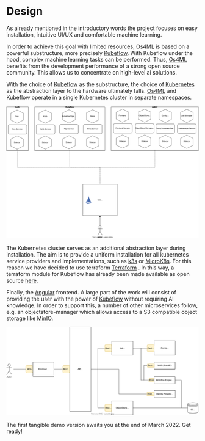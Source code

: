 # Design
As already mentioned in the introductory words the project focuses on easy 
installation, intuitive UI/UX and comfortable machine learning. 

In order to achieve this goal with limited resources, [Os4ML][] is based 
on a powerful substructure, more precisely [Kubeflow][]. With Kubeflow 
under the hood, complex machine learning tasks can be performed. Thus, 
[Os4ML][] benefits from the development performance of a strong open source 
community. This allows us to concentrate on high-level ai solutions.

With the choice of [Kubeflow][] as the substructure, the choice of 
[Kubernetes][] as the abstraction layer to the hardware ultimately falls. 
[Os4ML][] and Kubeflow operate in a single Kubernetes cluster in separate 
namespaces.

![Cluster Architecture](assets/Os4ML-Kube-Architecture.svg)

The Kubernetes cluster serves as an additional abstraction layer during 
installation. The aim is to provide a uniform installation for all 
kubernetes service providers and implementations, such as [k3s][] or 
[MicroK8s][]. For this reason we have decided to use terraform [Terraform][]
. In this way, a terraform module for Kubeflow has already been made 
available as open source [here](https://registry.terraform.io/modules/WOGRA-AG/kubeflow/kustomization/latest). 

Finally, the [Angular][] frontend. A large part of the work will consist of 
providing the user with the power of [Kubeflow][] without requiring AI 
knowledge. In order to support this, a number of other microservices follow,
e.g. an objectstore-manager which allows access to a S3 compatible object 
storage like [MinIO][].

![service architecture](assets/Os4ML-Services.svg)

The first tangible demo version awaits you at the end of March 2022. Get 
ready!

[Angular]: https://angular.io/
[Kubernetes]: https://kubernetes.io/
[Kubeflow]: https://www.kubeflow.org/
[Os4ML]: https://github.com/WOGRA-AG/Os4ML
[MicroK8s]: https://microk8s.io/
[MinIO]: https://min.io/
[k3s]: https://k3s.io
[Terraform]: https://www.terraform.io/
